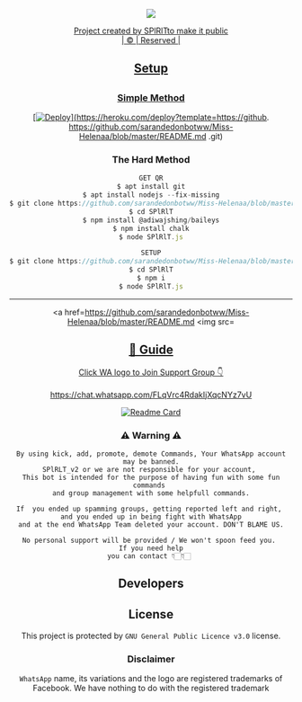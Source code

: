 <div align="center">

 </a>
</p>
<div align="center">
  <p align="center">
<img src=https://i.imgur.com/w89FHm7.jpeg>
</p>
  <p align="center">
<a href="https://github.com/sarandedonbotww/Miss-Helenaa/blob/master/README.md
</p>
</div>
<p align="center">
Project created by SPlRlTto make it public
    <br>
       | © |
        Reserved |
    <br> 
</p>

## Setup
<div align="center"> 


## 








  ### Simple Method
  
[![Deploy](https://www.herokucdn.com/deploy/button.svg)](https://heroku.com/deploy?template=https://github. https://github.com/sarandedonbotww/Miss-Helenaa/blob/master/README.md .git)



  

  
### The Hard Method
```js
GET QR
$ apt install git
$ apt install nodejs --fix-missing
$ git clone https://github.com/sarandedonbotww/Miss-Helenaa/blob/master/README.md
$ cd SPlRlT
$ npm install @adiwajshing/baileys
$ npm install chalk
$ node SPlRlT.js
```
      
```js
SETUP
$ git clone https://github.com/sarandedonbotww/Miss-Helenaa/blob/master/README.md
$ cd SPlRlT
$ npm i
$ node SPlRlT.js
```

----

  <p align="center">
  <a https://github.com/sarandedonbotww/Miss-Helenaa/blob/master/README.md
    
<a href=https://github.com/sarandedonbotww/Miss-Helenaa/blob/master/README.md
<img src=
<p align="center">
<a hre
<img 
<a hrefhttps://github.com/sarandedonbotww/Miss-Helenaa/blob/master/README.md
<a href="https://github.com/sarandedonbotww/Miss-Helenaa/blob/master/README.md
<a href="https://github.com/sarandedonbotww/Miss-Helenaa/blob/master/README.md
</p>

## 📢 Guide
Click WA logo to Join Support Group 👇
    <br>
<br>
  https://chat.whatsapp.com/FLqVrc4RdakIjXqcNYz7vU
       
  [![Readme Card](https://github-readme-stats.vercel.app/api/pin/?username=Amal-ser&repo=Amalser&theme=nightowl)](https://github.com/Amal-ser/Amalser)
  </div>
    
### ⚠ Warning ⚠

```
By using kick, add, promote, demote Commands, Your WhatsApp account may be banned.
SPlRLT_v2 or we are not responsible for your account, 
This bot is intended for the purpose of having fun with some fun commands 
and group management with some helpfull commands.

If  you ended up spamming groups, getting reported left and right, 
and you ended up in being fight with WhatsApp
and at the end WhatsApp Team deleted your account. DON'T BLAME US.

No personal support will be provided / We won't spoon feed you. 
If you need help
you can contact 👇🏻👇🏻 
```


## Developers
  <div align="center">
    
  
  
    


## License
This project is protected by `GNU General Public Licence v3.0` license.

### Disclaimer
`WhatsApp` name, its variations and the logo are registered trademarks of Facebook. We have nothing to do with the registered trademark

